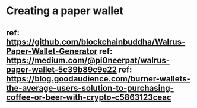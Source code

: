 # Creating a paper wallet

ref: https://github.com/blockchainbuddha/Walrus-Paper-Wallet-Generator
ref: https://medium.com/@pi0neerpat/walrus-paper-wallet-5c39b89c9e22
ref: https://blog.goodaudience.com/burner-wallets-the-average-users-solution-to-purchasing-coffee-or-beer-with-crypto-c5863123ceac
---

